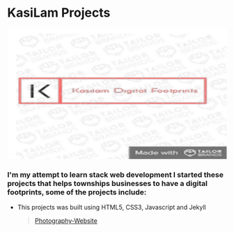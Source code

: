 # KasiLam Projects



<p align="center">
  <img src="LogoSample_ByTailorBrands.jpeg" width="1000" height="300" />
</p>





### I'm my attempt to learn stack web development I started these projects that helps townships businesses to have a digital footprints, some of the projects include:

- This projects was built using HTML5, CSS3, Javascript and Jekyll
  > [Photography-Website](https://thabanglukhetho.github.io/Photography/)
